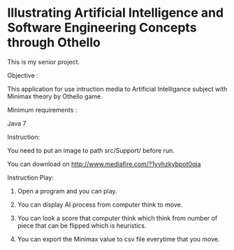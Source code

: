 Illustrating Artificial Intelligence and Software Engineering Concepts through Othello
======================================================================================
This is my senior project.

Objective :

This application for use intruction media to Artificial Intelligance subject with Minimax theory by Othello game.


Minimum requirements :

Java 7


Instruction:

You need to put an image to path src/Support/ before run.

You can download on http://www.mediafire.com/?1yvhzkybpot0qja


Instruction Play:

1. Open a program and you can play.

2. You can display AI process from computer think to move.

3. You can look a score that computer think which think from number of piece that can be flipped which is heuristics.

4. You can export the Minimax value to csv file everytime that you move.

